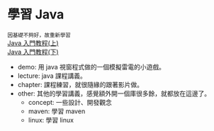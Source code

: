 # 學習 Java

`因基礎不夠好，故重新學習`  
[Java 入門教程(上)](https://www.bilibili.com/video/BV1YT4y1H7YM/ 'Java入門教程(上')  
[Java 入門教程(下)](https://www.bilibili.com/video/BV1JZ421a7PX/ 'Java入門教程(上')

- demo: 用 java 視窗程式做的一個模擬雷電的小遊戲。
- lecture: java 課程講義。
- chapter: 課程練習，就很隨緣的跟著影片做。
- other: 其他的學習講義，感覺額外開一個庫很多餘，就都放在這邊了。
  - concept: 一些設計、開發觀念
  - maven: 學習 maven
  - linux: 學習 linux
